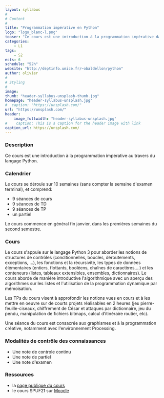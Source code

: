 ```yaml
---
layout: syllabus
#
# Content
#
title: "Programmation impérative en Python"
logo: "logo_blanc-l.png"
teaser: "Ce cours est une introduction à la programmation impérative dans le langage Python"
categories:
    - L1
tags:
    - S2
ects: 6
schedule: "52h"
website: "http://deptinfo.unice.fr/~obaldellon/python"
author: olivier
#
# Styling
#
image:
thumb: "header-syllabus-unsplash-thumb.jpg"
homepage: "header-syllabus-unsplash.jpg"
#  caption: "https://unsplash.com/"
url: "https://unsplash.com/"
header:
    image_fullwidth: "header-syllabus-unsplash.jpg"
#    caption: This is a caption for the header image with link
caption_url: https://unsplash.com/
---
```


###  Description ###

Ce cours est une introduction à la programmation impérative au travers du langage Python.


###  Calendrier ###

Le cours se déroule sur 10 semaines (sans compter la semaine d'examen terminal), et comprend:

- 9 séances de cours
- 9 séances de TD
- 9 séances de TP
- un partiel

Le cours commence en général fin janvier, dans les premières semaines du second semestre.

###  Cours ###

Le cours s'appuie sur le langage Python 3 pour
aborder les notions de structures de contrôles (conditionnelles, boucles, déroutements, exceptions, ...), les fonctions
et la récursivité, les types de données élémentaires (entiers, flottants, booléens, chaînes de caractères,...)
et les conteneurs (listes, tableaux extensibles, ensembles, dictionnaires). Le cours aborde de manière introductive l'algorithmique
avec un aperçu des algorithmes sur les listes et l'utilisation de la programmation dynamique par mémoisation.

Les TPs du cours visent à approfondir les notions vues en cours et à les mettre en oeuvre sur de courts projets réalisables en
2 heures (jeu pierre-feuille-ciseaux, chiffrement de César et attaques par dictionnaire, jeu du pendu, manipulation de fichiers bitmaps, calcul d'itinéraire routier, etc).

Une séance du cours est consacrée aux graphismes et à la programmation créative, notamment avec l'environnement Processing.


###  Modalités de contrôle des connaissances ###

- Une note de controle continu
- Une note de partiel
- Une note d'examen


###  Ressources ###

- la [page publique du cours](http://deptinfo.unice.fr/~obaldellon/python)
- le cours SPUF21 sur [Moodle](http://lms.unice.fr)
